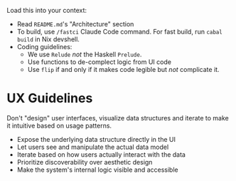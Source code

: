 
Load this into your context:
- Read `README.md`'s "Architecture" section
- To build, use `/fastci` Claude Code command. For fast build, run `cabal build` in Nix devshell.
- Coding guidelines:
  - We use `Relude` *not* the Haskell `Prelude`.
  - Use functions to de-complect logic from UI code
  - Use `flip` if and only if it makes code legible but *not* complicate it.

# UX Guidelines

Don't "design" user interfaces, visualize data structures and iterate to make it intuitive based on usage patterns.

- Expose the underlying data structure directly in the UI
- Let users see and manipulate the actual data model
- Iterate based on how users actually interact with the data
- Prioritize discoverability over aesthetic design
- Make the system's internal logic visible and accessible
